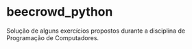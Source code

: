 # beecrowd_python
Solução de alguns exercícios propostos durante a disciplina de Programação de Computadores.
